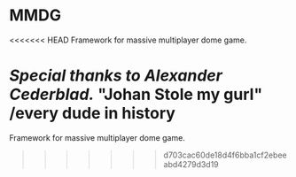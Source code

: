 MMDG
====

<<<<<<< HEAD
Framework for massive multiplayer dome game.

*Special thanks to Alexander Cederblad.*
"Johan Stole my gurl" /every dude in history
=======
Framework for massive multiplayer dome game.
>>>>>>> d703cac60de18d4f6bba1cf2ebeeabd4279d3d19
